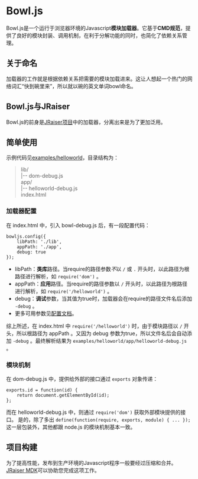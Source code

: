 # Bowl.js
Bowl.js是一个运行于浏览器环境的Javascript**模块加载器**。它基于**CMD规范**，提供了良好的模块封装、调用机制，在利于分解功能的同时，也简化了依赖关系管理。

## 关于命名
加载器的工作就是根据依赖关系把需要的模块加载进来。这让人想起一个热门的网络词汇“快到碗里来”，所以就以碗的英文单词bowl命名。

## Bowl.js与JRaiser
Bowl.js的前身是[JRaiser项目](//github.com/heeroluo/jraiser)中的加载器，分离出来是为了更加泛用。

## 简单使用
示例代码见[examples/helloworld](//github.com/heeroluo/bowljs/tree/master/examples/helloworld)，目录结构为：

> lib/  
>  |-- dom-debug.js  
> app/  
>  |-- helloworld-debug.js  
> index.html  

### 加载器配置
在 index.html 中，引入 bowl-debug.js 后，有一段配置代码：

    bowljs.config({
        libPath: './lib',
        appPath: './app',
        debug: true
    });

* libPath：**类库**路径。当require的路径参数*不*以 `/` 或 `.` 开头时，以此路径为根路径进行解析，如 `require('dom')` 。
* appPath：**应用**路径。当require的路径参数以 `/` 开头时，以此路径为根路径进行解析，如 `require('/helloworld')` 。
* debug：**调试**参数，当其值为true时，加载器会在require的路径文件名后添加 `-debug` 。
* 更多可用参数见[配置文档](//github.com/heeroluo/bowljs/wiki/Configuration)。

综上所述，在 index.html 中 `require('/helloworld')` 时，由于模块路径以 `/` 开头，所以根路径为 appPath 。又因为 debug 参数为true，所以文件名后会自动添加 `-debug` 。最终解析结果为 `examples/helloworld/app/helloworld-debug.js` 。

### 模块机制
在 dom-debug.js 中，提供给外部的接口通过 `exports` 对象传递：

	exports.id = function(id) {
		return document.getElementById(id);
	};

而在 helloworld-debug.js 中，则通过 `require('dom')` 获取外部模块提供的接口。
是的，除了多出 `define(function(require, exports, module) { ... });` 这一层包装外，其他都跟 node.js 的模块机制基本一致。

## 项目构建
为了提高性能，发布到生产环境的Javascript程序一般要经过压缩和合并。[JRaiser MDK](//github.com/heeroluo/jraiser-mdk)可以协助您完成这项工作。